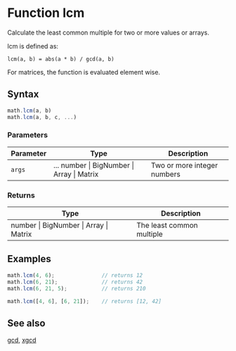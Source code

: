 <!-- Note: This file is automatically generated from source code comments. Changes made in this file will be overridden. -->

# Function lcm

Calculate the least common multiple for two or more values or arrays.

lcm is defined as:

    lcm(a, b) = abs(a * b) / gcd(a, b)

For matrices, the function is evaluated element wise.


## Syntax

```js
math.lcm(a, b)
math.lcm(a, b, c, ...)
```

### Parameters

Parameter | Type | Description
--------- | ---- | -----------
`args` | ... number &#124; BigNumber &#124; Array &#124; Matrix | Two or more integer numbers

### Returns

Type | Description
---- | -----------
number &#124; BigNumber &#124; Array &#124; Matrix | The least common multiple


## Examples

```js
math.lcm(4, 6);               // returns 12
math.lcm(6, 21);              // returns 42
math.lcm(6, 21, 5);           // returns 210

math.lcm([4, 6], [6, 21]);    // returns [12, 42]
```


## See also

[gcd](gcd.md),
[xgcd](xgcd.md)
